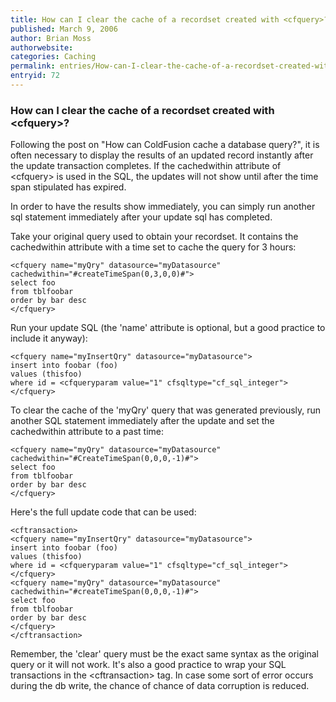 ```yaml
---
title: How can I clear the cache of a recordset created with <cfquery>?
published: March 9, 2006
author: Brian Moss
authorwebsite: 
categories: Caching
permalink: entries/How-can-I-clear-the-cache-of-a-recordset-created-with-ltcfquerygt.html
entryid: 72
---
```


<h3>How can I clear the cache of a recordset created with &lt;cfquery&gt;?</h3>

<p>
Following the post on "How can ColdFusion cache a database query?", it is often necessary to display the results of an updated record instantly after the update transaction completes.  If the cachedwithin attribute of &lt;cfquery&gt; is used in the SQL, the updates will not show until after the time span stipulated has expired.
</p>

<p>
In order to have the results show immediately, you can simply run another sql statement immediately after your update sql has completed.
</p>

<p>
Take your original query used to obtain your recordset.  It contains the cachedwithin attribute with a time set to cache the query for 3 hours:
</p>

<pre><code class="language-markup">&lt;cfquery name=&quot;myQry&quot; datasource=&quot;myDatasource&quot; cachedwithin=&quot;#createTimeSpan(0,3,0,0)#&quot;&gt;
select foo
from tblfoobar
order by bar desc
&lt;/cfquery&gt;
</code></pre>

<p>
Run your update SQL (the 'name' attribute is optional, but a good practice to include it anyway):
</p>

<pre><code class="language-markup">&lt;cfquery name=&quot;myInsertQry&quot; datasource=&quot;myDatasource&quot;&gt;
insert into foobar (foo)
values (thisfoo)
where id = &lt;cfqueryparam value=&quot;1&quot; cfsqltype=&quot;cf_sql_integer&quot;&gt;
&lt;/cfquery&gt;
</code></pre>

<p>
To clear the cache of the 'myQry' query that was generated previously, run another SQL statement immediately after the update and set the cachedwithin attribute to a past time:
</p>

<pre><code class="language-markup">&lt;cfquery name=&quot;myQry&quot; datasource=&quot;myDatasource&quot; cachedwithin=&quot;#CreateTimeSpan(0,0,0,-1)#&quot;&gt;
select foo
from tblfoobar
order by bar desc
&lt;/cfquery&gt;
</code></pre>

<p>
Here's the full update code that can be used:
</p>

<pre><code class="language-markup">&lt;cftransaction&gt;
&lt;cfquery name=&quot;myInsertQry&quot; datasource=&quot;myDatasource&quot;&gt;
insert into foobar (foo)
values (thisfoo)
where id = &lt;cfqueryparam value=&quot;1&quot; cfsqltype=&quot;cf_sql_integer&quot;&gt;
&lt;/cfquery&gt;
&lt;cfquery name=&quot;myQry&quot; datasource=&quot;myDatasource&quot; cachedwithin=&quot;#createTimeSpan(0,0,0,-1)#&quot;&gt;
select foo
from tblfoobar
order by bar desc
&lt;/cfquery&gt;
&lt;/cftransaction&gt;
</code></pre>

<p>
Remember, the 'clear' query must be the exact same syntax as the original query or it will not work.  It's also a good practice to wrap your SQL transactions in the &lt;cftransaction&gt; tag.  In case some sort of error occurs during the db write, the chance of chance of data corruption is reduced.
</p>




